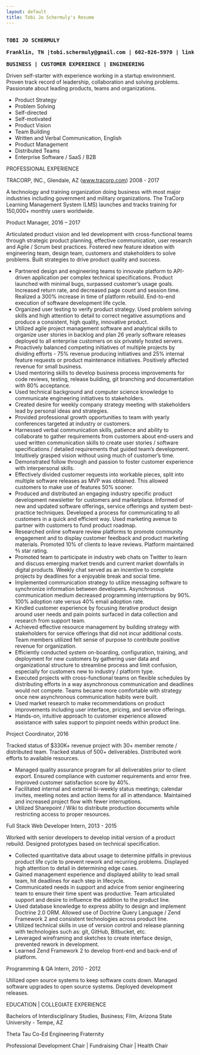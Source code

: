 ```yaml
---
layout: default
title: Tobi Jo Schermuly's Resume
---
```

<pre><b style="text-align:center;">
TOBI JO SCHERMULY

Franklin, TN |tobi.schermuly@gmail.com | 602-826-5970 | linkedin.com/in/tobijoschermuly

BUSINESS | CUSTOMER EXPERIENCE | ENGINEERING
</b></pre>
Driven self-starter with experience working in a startup environment. Proven track record of leadership, collaboration and solving problems. Passionate about leading products, teams and organizations.

* Product Strategy
* Problem Solving
* Self-directed
* Self-motivated
* Product Vision
* Team Building
* Written and Verbal Communication, English
* Product Management
* Distributed Teams
* Enterprise Software / SaaS / B2B

PROFESSIONAL EXPERIENCE

TRACORP, INC., Glendale, AZ (www.tracorp.com)	2008 - 2017

A technology and training organization doing business with most major industries including government and military organizations. The TraCorp Learning Management System (LMS) launches and tracks training for 150,000+ monthly users worldwide.

Product Manager, 2016 – 2017

Articulated product vision and led development with cross-functional teams through strategic product planning, effective communication, user research and Agile / Scrum best practices. Fostered new feature ideation with engineering team, design team, customers and stakeholders to solve problems. Built strategies to drive product quality and success.

* Partnered design and engineering teams to innovate platform to API-driven application per complex technical specifications. Product launched with minimal bugs, surpassed customer’s usage goals. Increased return rate, and decreased page count and session time. Realized a 300% increase in time of platform rebuild. End-to-end execution of software development life cycle.
* Organized user testing to verify product strategy. Used problem solving skills and high attention to detail to correct negative assumptions and produce a consistent, high quality, innovative product.
* Utilized agile project management software and analytical skills to organize user stories in backlog and plan 26 yearly software releases deployed to all enterprise customers on six privately hosted servers.
* Proactively balanced competing initiatives of multiple projects by dividing efforts - 75% revenue producing initiatives and 25% internal feature requests or product maintenance initiatives. Positively affected revenue for small business.
* Used mentoring skills to develop business process improvements for code reviews, testing, release building, git branching and documentation with 80% acceptance.
* Used technical background and computer science knowledge to communicate engineering initiatives to stakeholders.
* Created desire for weekly company strategy meeting with stakeholders lead by personal ideas and strategies.
* Provided professional growth opportunities to team with yearly conferences targeted at industry or customers.
* Harnessed verbal communication skills, patience and ability to collaborate to gather requirements from customers about end-users and used written communication skills to create user stories / software specifications / detailed requirements that guided team’s development. Intuitively grasped vision without using much of customer’s time.
* Demonstrated follow through and passion to foster customer experience with interpersonal skills.
* Effectively divided customer requests into workable pieces, split into multiple software releases as MVP was obtained. This allowed customers to make use of features 50% sooner.
* Produced and distributed an engaging industry specific product development newsletter for customers and marketplace. Informed of new and updated software offerings, service offerings and system best-practice techniques. Developed a process for communicating to all customers in a quick and efficient way. Used marketing avenue to partner with customers to fund product roadmap.
* Researched online software review platforms to promote community engagement and to display customer feedback and product marketing materials. Promoted 10% of clients to leave reviews. Platform maintained ⅘ star rating.
* Promoted team to participate in industry web chats on Twitter to learn and discuss emerging market trends and current market downfalls in digital products. Weekly chat served as an incentive to complete projects by deadlines for a enjoyable break and social time.
* Implemented communication strategy to utilize messaging software to synchronize information between developers. Asynchronous communication medium decreased programming interruptions by 90%. 100% adoption rate versus 40% email adoption rate.
* Kindled customer experience by focusing iterative product design around user needs and pain points surfaced in data collection and research from support team.
* Achieved effective resource management by building strategy with stakeholders for service offerings that did not incur additional costs. Team members utilized felt sense of purpose to contribute positive revenue for organization.
* Efficiently conducted system on-boarding, configuration, training, and deployment for new customers by gathering user data and organizational structure to streamline process and limit confusion, especially for customers new to industry / platform type.
* Executed projects with cross-functional teams on flexible schedules by distributing efforts in a way asynchronous communication and deadlines would not compete. Teams became more comfortable with strategy once new asynchronous communication habits were built.
* Used market research to make recommendations on product improvements including user interface, pricing, and service offerings.
* Hands-on, intuitive approach to customer experience allowed assistance with sales support to pinpoint needs within product line.

Project Coordinator, 2016

Tracked status of $330K+ revenue project with 30+ member remote / distributed team. Tracked status of 500+ deliverables. Distributed work efforts to available resources.

* Managed quality assurance program for all deliverables prior to client export. Ensured compliance with customer requirements and error free. Improved customer satisfaction score by 40%.
* Facilitated internal and external bi-weekly status meetings; calendar invites, meeting notes and action items for all in attendance. Maintained and increased project flow with fewer interruptions.
* Utilized Sharepoint / Wiki to distribute production documents while restricting access to proper resources.

Full Stack Web Developer Intern, 2013 - 2015

Worked with senior developers to develop initial version of a product rebuild. Designed prototypes based on technical specification.

* Collected quantitative data about usage to determine pitfalls in previous product life cycle to prevent rework and recurring problems. Displayed high attention to detail in determining edge cases.
* Gained management experience and displayed ability to lead small team, hit deadlines for each step in lifecycle.
* Communicated needs in support and advice from senior engineering team to ensure their time spent was productive. Team articulated support and desire to influence the addition to the product line.
* Used database knowledge to express ability to design and implement Doctrine 2.0 ORM. Allowed use of Doctrine Query Language / Zend Framework 2 and consistent technologies across product line.
* Utilized technical skills in use of version control and release planning with technologies such as: git, GitHub, Bitbucket, etc.
* Leveraged wireframing and sketches to create interface design, prevented rework in development.
* Learned Zend Framework 2 to develop front-end and back-end of platform.

Programming & QA Intern, 2010 - 2012

Utilized open source systems to keep software costs down. Managed software upgrades to open source systems. Deployed development releases.

EDUCATION | COLLEGIATE EXPERIENCE

Bachelors of Interdisciplinary Studies, Business; Film, Arizona State University - Tempe, AZ

Theta Tau Co-Ed Engineering Fraternity

Professional Development Chair | Fundraising Chair | Health Chair
